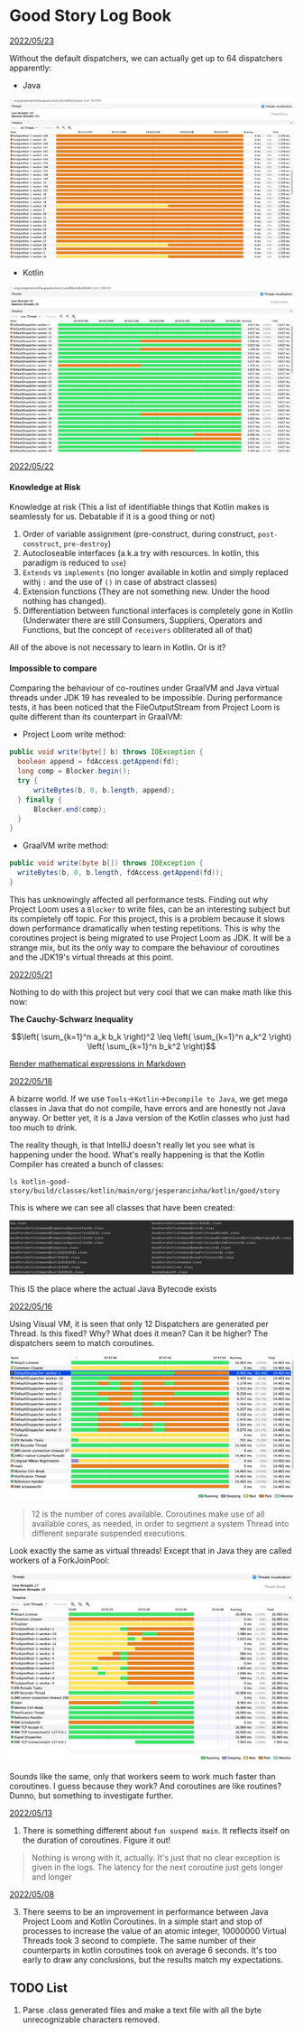 # Good Story Log Book

<ins>2022/05/23</ins>

Without the default dispatchers, we can actually get up to 64 dispatchers apparently:

- Java

![alt img](./docs/20220523/JavaVisualVM.png)

- Kotlin

![alt img](./docs/20220523/KotlinVisualVM.png)

<ins>2022/05/22</ins>

#### Knowledge at Risk

Knowledge at risk (This a list of identifiable things that Kotlin makes is seamlessly for us. Debatable if it is a good thing or not)

1. Order of variable assignment (pre-construct, during construct, `post-construct`, `pre-destroy`)
2. Autocloseable interfaces (a.k.a try with resources. In kotlin, this paradigm is reduced to `use`)
3. `Extends` vs `implements` (no longer available in kotlin and simply replaced withj `:` and the use of `()` in case of abstract classes)
4. Extension functions (They are not something new. Under the hood nothing has changed).
5. Differentiation between functional interfaces is completely gone in Kotlin (Underwater there are still Consumers, Suppliers, Operators and Functions, but the concept of `receivers` obliterated all of that)

All of the above is not necessary to learn in Kotlin. Or is it?

#### Impossible to compare

Comparing the behaviour of co-routines under GraalVM and Java virtual threads under JDK 19 has revealed to be impossible. During performance tests, it has been noticed that the FileOutputStream from Project Loom is quite different than its counterpart in GraalVM:

- Project Loom write method:

```java
public void write(byte[] b) throws IOException {
  boolean append = fdAccess.getAppend(fd);
  long comp = Blocker.begin();
  try {
      writeBytes(b, 0, b.length, append);
  } finally {
      Blocker.end(comp);
  }
}
```

- GraalVM write method:

```java
public void write(byte b[]) throws IOException {
  writeBytes(b, 0, b.length, fdAccess.getAppend(fd));
}
```

This has unknowingly affected all performance tests. Finding out why Project Loom uses a `Blocker` to write files, can be an interesting subject but its completely off topic. For this project, this is a problem because it slows down performance dramatically when testing repetitions.
This is why the coroutines project is being migrated to use Project Loom as JDK. It will be a strange mix, but its the only way to compare the behaviour of coroutines and the JDK19's virtual threads at this point.

<ins>2022/05/21</ins>

Nothing to do with this project but very cool that we can make math like this now:

**The Cauchy-Schwarz Inequality**

$$\left( \sum_{k=1}^n a_k b_k \right)^2 \leq \left( \sum_{k=1}^n a_k^2 \right) \left( \sum_{k=1}^n b_k^2 \right)$$

[Render mathematical expressions in Markdown](https://github.blog/changelog/2022-05-19-render-mathematical-expressions-in-markdown/)

<ins>2022/05/18</ins>

A bizarre world. If we use `Tools`->`Kotlin`->`Decompile to Java`, we get mega classes in Java that do not compile, have errors and are honestly not Java anyway. Or better yet, it is a Java version of the Kotlin classes who just had too much to drink.

The reality though, is that IntelliJ doesn't really let you see what is happening under the hood. What's really happening is that the Kotlin Compiler has created a bunch of classes:

```shell
ls kotlin-good-story/build/classes/kotlin/main/org/jesperancinha/kotlin/good/story 
```

This is where we can see all classes that have been created:

![alt text](./docs/20220519/FileListing.png)

This IS the place where the actual Java Bytecode exists

<ins>2022/05/16</ins>

Using Visual VM, it is seen that only 12 Dispatchers are generated per Thread. Is this fixed? Why? What does it mean? Can it be higher? The dispatchers seem to match coroutines.

![alt text](./docs/20220516/VisualVMCatch20220516075334.png)

> 12 is the number of cores available. Coroutines make use of all available cores, as needed, in order to segment a system Thread into different separate suspended executions.

Look exactly the same as virtual threads! Except that in Java they are called workers of a ForkJoinPool:

![alt text](./docs/20220516/VisualVMCatch20220516225609.png)

Sounds like the same, only that workers seem to work much faster than coroutines. I guess because they work? And coroutines are like routines? Dunno, but something to investigate further.

<ins>2022/05/13</ins>

1. There is something different about `fun suspend main`. It reflects itself on the duration of coroutines. Figure it out!

> Nothing is wrong with it, actually. It's just that no clear exception is given in the logs. The latency for the next coroutine just gets longer and longer

<ins>2022/05/08</ins>

3. There seems to be an improvement in performance between Java Project Loom and Kotlin Coroutines. In a simple start and stop of processes to increase the value of an atomic integer, 10000000 Virtual Threads took 3 second to complete. The same number of their counterparts in kotlin coroutines took
   on average 6 seconds. It's too early to draw any conclusions, but the results match my expectations.

## TODO List

1. Parse .class generated files and make a text file with all the byte unrecognizable characters removed.